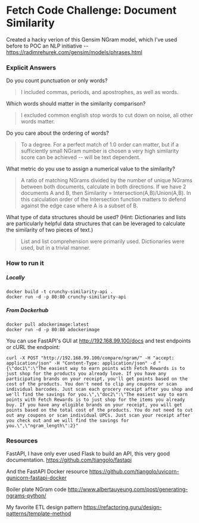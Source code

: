 # Fetch Code Challenge: Document Similarity

Created a hacky verion of this Gensim NGram model, which I've used before to POC an NLP initiative -- https://radimrehurek.com/gensim/models/phrases.html

### Explicit Answers
Do you count punctuation or only words?
> I included commas, periods, and apostrophes, as well as words.

Which words should matter in the similarity comparison?
> I excluded common english stop words to cut down on noise, all other words matter.

Do you care about the ordering of words?
> To a degree. For a perfect match of 1.0 order can matter, but if a sufficiently small NGram number is chosen a very high similarity score can be achieved -- will be text dependent.

What metric do you use to assign a numerical value to the similarity?
> A ratio of matching NGrams divided by the number of unique NGrams between both documents, calculate in both directions. If we have 2 documents A and B, then Similarity = Intersection(A,B)/Union(A,B). In this calculation order of the Intersection function matters to defend against the edge case where A is a subset of B.

What type of data structures should be used?  (Hint: Dictionaries and lists are particularly helpful data structures that can be leveraged to calculate the similarity of two pieces of text.)
> List and list comprehension were primarily used. Dictionaries were used, but in a trivial manner.

### How to run it


##### Locally
```
docker build -t crunchy-similarity-api .
docker run -d -p 80:80 crunchy-similarity-api
```

##### From Dockerhub
```
docker pull adockerimage:latest
docker run -d -p 80:80 adockerimage
```

You can use FastAPI's GUI at http://192.168.99.100/docs and test endpoints or cURL the endpoint:

```
curl -X POST "http://192.168.99.100/compare/ngram/" -H "accept: application/json" -H "Content-Type: application/json" -d "{\"doc1\":\"The easiest way to earn points with Fetch Rewards is to just shop for the products you already love. If you have any participating brands on your receipt, you'll get points based on the cost of the products. You don't need to clip any coupons or scan individual barcodes. Just scan each grocery receipt after you shop and we'll find the savings for you.\",\"doc2\":\"The easiest way to earn points with Fetch Rewards is to just shop for the items you already buy. If you have any eligible brands on your receipt, you will get points based on the total cost of the products. You do not need to cut out any coupons or scan individual UPCs. Just scan your receipt after you check out and we will find the savings for you.\",\"ngram_length\":2}"
```

### Resources
FastAPI, I have only ever used Flask to build an API, this very good documentation.
https://github.com/tiangolo/fastapi

And the FastAPI Docker resource
https://github.com/tiangolo/uvicorn-gunicorn-fastapi-docker

Boiler plate NGram code
http://www.albertauyeung.com/post/generating-ngrams-python/

My favorite ETL design pattern
https://refactoring.guru/design-patterns/template-method